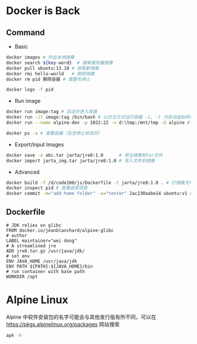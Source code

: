 # Docker is Back
## Command

* Basic
``` bash
docker images # 列出本地镜像
docker search ${key-word}  # 搜索服务器镜像
docker pull ubuntu:13.10 # 获取新镜像
docker rmi hello-world   # 删除镜像
docker rm pid 删除容器 # 需要先停止

docker logs -f pid
```

* Run image
``` bash
docker run image:tag # 启动并进入容器 
docker run -it image:tag /bin/bash # 以交互方式运行容器 -i, -t 为启动虚拟终端
docker run --name alpine-dev -p 1022:22 -v d:\tmp:/mnt/tmp -d alpine # -d 为后台运行

docker ps -a # 查看容器（包含停止状态的）
```

* Export/Input Images
``` bash
docker save -o abc.tar jarta/jre8:1.0      # 导出镜像到tar文件
docker import jarta_img.tar jarta/jre8:1.0 # 导入文件到镜像
```



* Advanced
``` bash
docker build -f /d/code100/js/Dockerfile -t jarta/jre8:1.0 . # 打镜像文件
docker inspect pid # 查看底层信息
docker commit -m="add home folder" -a="tester" 2ac230aabe14 ubuntu:v1 # 改变并提交镜像
```

## Dockerfile
``` docker file
# JDK relies on glibc
FROM docker.io/jeanblanchard/alpine-glibc
# author
LABEL maintainer="wei dong"
# A streamlined jre
ADD jre8.tar.gz /usr/java/jdk/
# set env
ENV JAVA_HOME /usr/java/jdk
ENV PATH ${PATH}:${JAVA_HOME}/bin
# run container with base path
WORKDIR /opt
```

# Alpine Linux
Alpine 中软件安装包的名字可能会与其他发行版有所不同，可以在 https://pkgs.alpinelinux.org/packages 网站搜索
``` bash
apk -h
```